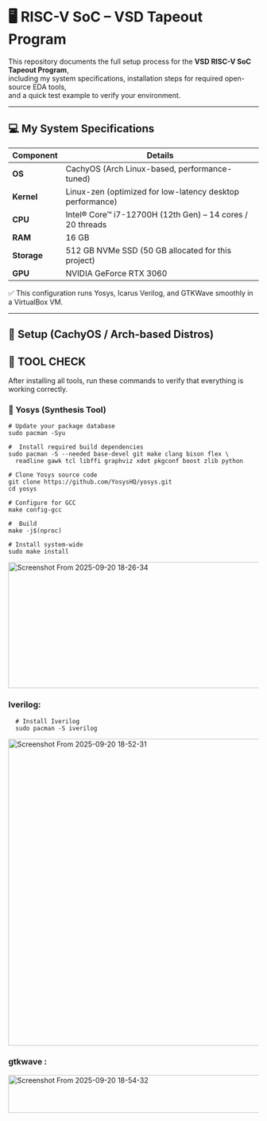 # 🖥️ RISC-V SoC – VSD Tapeout Program  


This repository documents the full setup process for the **VSD RISC-V  SoC Tapeout Program**,  
including my system specifications, installation steps for required open-source EDA tools,  
and a quick test example to verify your environment.

---

## 💻 My System Specifications
| Component | Details |
|----------|---------|
| **OS** | CachyOS (Arch Linux-based, performance-tuned) |
| **Kernel** | Linux-zen (optimized for low-latency desktop performance) |
| **CPU** | Intel® Core™ i7-12700H (12th Gen) – 14 cores / 20 threads |
| **RAM** | 16 GB |
| **Storage** | 512 GB NVMe SSD (50 GB allocated for this project) |
| **GPU** | NVIDIA GeForce RTX 3060 |


✅ This configuration runs Yosys, Icarus Verilog, and GTKWave smoothly in a VirtualBox VM.

---



## 🔧 Setup (CachyOS / Arch-based Distros)

## 🧰 TOOL CHECK

After installing all tools, run these commands to verify that everything is working correctly.

### 🔨 Yosys (Synthesis Tool)


     
    # Update your package database
    sudo pacman -Syu
    
    #  Install required build dependencies
    sudo pacman -S --needed base-devel git make clang bison flex \
      readline gawk tcl libffi graphviz xdot pkgconf boost zlib python
    
    # Clone Yosys source code
    git clone https://github.com/YosysHQ/yosys.git
    cd yosys
    
    # Configure for GCC
    make config-gcc
    
    #  Build
    make -j$(nproc)
    
    # Install system-wide
    sudo make install


<img width="1917" height="253" alt="Screenshot From 2025-09-20 18-26-34" src="https://github.com/user-attachments/assets/1522b516-8d85-41c0-9edb-f6770ba9aad6" />


### Iverilog:
      # Install Iverilog
      sudo pacman -S iverilog


<img width="1917" height="616" alt="Screenshot From 2025-09-20 18-52-31" src="https://github.com/user-attachments/assets/13b22887-ca7c-40e3-a527-7c6ba643968c" />


### gtkwave :

<img width="1912" height="76" alt="Screenshot From 2025-09-20 18-54-32" src="https://github.com/user-attachments/assets/d1beb2e5-5871-488b-9dde-2e69fe1a07f1" />









